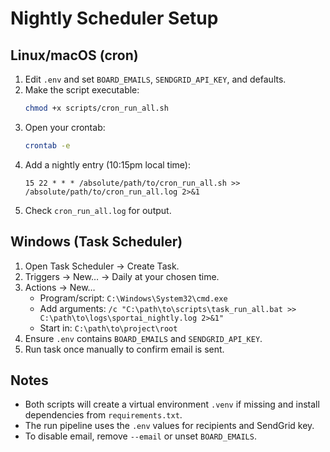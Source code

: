 # Nightly Scheduler Setup

## Linux/macOS (cron)
1. Edit `.env` and set `BOARD_EMAILS`, `SENDGRID_API_KEY`, and defaults.
2. Make the script executable:
   ```bash
   chmod +x scripts/cron_run_all.sh
   ```
3. Open your crontab:
   ```bash
   crontab -e
   ```
4. Add a nightly entry (10:15pm local time):
   ```
   15 22 * * * /absolute/path/to/cron_run_all.sh >> /absolute/path/to/cron_run_all.log 2>&1
   ```
5. Check `cron_run_all.log` for output.

## Windows (Task Scheduler)
1. Open Task Scheduler → Create Task.
2. Triggers → New… → Daily at your chosen time.
3. Actions → New…
   - Program/script: `C:\Windows\System32\cmd.exe`
   - Add arguments: `/c "C:\path\to\scripts\task_run_all.bat >> C:\path\to\logs\sportai_nightly.log 2>&1"`
   - Start in: `C:\path\to\project\root`
4. Ensure `.env` contains `BOARD_EMAILS` and `SENDGRID_API_KEY`.
5. Run task once manually to confirm email is sent.

## Notes
- Both scripts will create a virtual environment `.venv` if missing and install dependencies from `requirements.txt`.
- The run pipeline uses the `.env` values for recipients and SendGrid key.
- To disable email, remove `--email` or unset `BOARD_EMAILS`.
